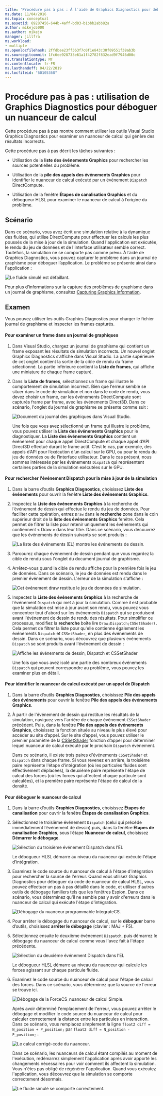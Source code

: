 ```yaml
---
title: 'Procédure pas à pas : À l’aide de Graphics Diagnostics pour déboguer un nuanceur de calcul | Microsoft Docs'
ms.date: 11/04/2016
ms.topic: conceptual
ms.assetid: 69287456-644b-4aff-bd03-b1bbb2abb82a
author: mikejo5000
ms.author: mikejo
manager: jillfra
ms.workload:
- multiple
ms.openlocfilehash: 2ffdbee23ff363f7c0f1e843c30f09551f38ab3b
ms.sourcegitcommit: 1fc6ee928733e61a1f42782f832ead9f7946d00c
ms.translationtype: MT
ms.contentlocale: fr-FR
ms.lasthandoff: 04/22/2019
ms.locfileid: "60105368"
---
```

# <a name="walkthrough-using-graphics-diagnostics-to-debug-a-compute-shader"></a>Procédure pas à pas : utilisation de Graphics Diagnostics pour déboguer un nuanceur de calcul
Cette procédure pas à pas montre comment utiliser les outils Visual Studio Graphics Diagnostics pour examiner un nuanceur de calcul qui génère des résultats incorrects.

 Cette procédure pas à pas décrit les tâches suivantes :

- Utilisation de la **liste des événements Graphics** pour rechercher les sources potentielles du problème.

- Utilisation de la **pile des appels des événements Graphics** pour identifier le nuanceur de calcul exécuté par un événement `Dispatch` DirectCompute.

- Utilisation de la fenêtre **Étapes de canalisation Graphics** et du débogueur HLSL pour examiner le nuanceur de calcul à l’origine du problème.

## <a name="scenario"></a>Scénario
 Dans ce scénario, vous avez écrit une simulation relative à la dynamique des fluides, qui utilise DirectCompute pour effectuer les calculs les plus poussés de la mise à jour de la simulation. Quand l'application est exécutée, le rendu du jeu de données et de l'interface utilisateur semble correct. Toutefois, la simulation ne se comporte pas comme prévu. À l’aide de Graphics Diagnostics, vous pouvez capturer le problème dans un journal de graphisme pour déboguer l’application. Le problème se présente ainsi dans l'application :

 ![Le fluide simulé est défaillant. ](media/gfx_diag_demo_compute_shader_fluid_problem.png "gfx_diag_demo_compute_shader_fluid_problem")

 Pour plus d’informations sur la capture des problèmes de graphisme dans un journal de graphisme, consultez [Capturing Graphics Information](capturing-graphics-information.md).

## <a name="investigation"></a>Examen
 Vous pouvez utiliser les outils Graphics Diagnostics pour charger le fichier journal de graphisme et inspecter les frames capturés.

#### <a name="to-examine-a-frame-in-a-graphics-log"></a>Pour examiner un frame dans un journal de graphiques

1. Dans Visual Studio, chargez un journal de graphisme qui contient un frame exposant les résultats de simulation incorrects. Un nouvel onglet Graphics Diagnostics s’affiche dans Visual Studio. La partie supérieure de cet onglet contient la sortie de la cible de rendu du frame sélectionné. La partie inférieure contient la **Liste de frames**, qui affiche une miniature de chaque frame capturé.

2. Dans la **Liste de frames**, sélectionnez un frame qui illustre le comportement de simulation incorrect. Bien que l'erreur semble se situer dans le code de simulation et non dans le code de rendu, vous devez choisir un frame, car les événements DirectCompute sont capturés frame par frame, avec les événements Direct3D. Dans ce scénario, l'onglet du journal de graphisme se présente comme suit :

    ![Document du journal des graphiques dans Visual Studio. ](media/gfx_diag_demo_compute_shader_fluid_step_1.png "gfx_diag_demo_compute_shader_fluid_step_1")

   Une fois que vous avez sélectionné un frame qui illustre le problème, vous pouvez utiliser la **Liste des événements Graphics** pour le diagnostiquer. La **Liste des événements Graphics** contient un événement pour chaque appel DirectCompute et chaque appel d’API Direct3D effectué durant le frame actif. C’est le cas, par exemple, des appels d’API pour l’exécution d’un calcul sur le GPU, ou pour le rendu du jeu de données ou de l’interface utilisateur. Dans le cas présent, nous sommes intéressés par les événements `Dispatch` qui représentent certaines parties de la simulation exécutées sur le GPU.

#### <a name="to-find-the-dispatch-event-for-the-simulation-update"></a>Pour rechercher l'événement Dispatch pour la mise à jour de la simulation

1. Dans la barre d’outils **Graphics Diagnostics**, choisissez **Liste des événements** pour ouvrir la fenêtre **Liste des événements Graphics**.

2. Inspectez la **Liste des événements Graphics** à la recherche de l’événement de dessin qui effectue le rendu du jeu de données. Pour faciliter cette opération, entrez `Draw` dans le **recherche** zone dans le coin supérieur droit de la **liste des événements Graphics** fenêtre. Cela permet de filtrer la liste pour retenir uniquement les événements qui contiennent « Draw » dans leur titre. Dans ce scénario, vous découvrez que les événements de dessin suivants se sont produits :

    ![La liste des événements &#40;EL&#41; montre les événements de dessin. ](media/gfx_diag_demo_compute_shader_fluid_step_2.png "gfx_diag_demo_compute_shader_fluid_step_2")

3. Parcourez chaque événement de dessin pendant que vous regardez la cible de rendu sous l'onglet du document journal de graphisme.

4. Arrêtez-vous quand la cible de rendu affiche pour la première fois le jeu de données. Dans ce scénario, le jeu de données est rendu dans le premier événement de dessin. L'erreur de la simulation s'affiche :

    ![Cet événement draw restitue le jeu de données de simulation. ](media/gfx_diag_demo_compute_shader_fluid_step_3.png "gfx_diag_demo_compute_shader_fluid_step_3")

5. Inspectez la **Liste des événements Graphics** à la recherche de l’événement `Dispatch` qui met à jour la simulation. Comme il est probable que la simulation est mise à jour avant son rendu, vous pouvez vous concentrer tout d'abord sur les événements `Dispatch` qui se produisent avant l'événement de dessin de rendu des résultats. Pour simplifier ce processus, modifiez la **recherche** boîte lire `Draw;Dispatch;CSSetShader(`. Cela permet de filtrer la liste pour qu'elle contienne également les événements `Dispatch` et `CSSetShader`, en plus des événements de dessin. Dans ce scénario, vous découvrez que plusieurs événements `Dispatch` se sont produits avant l'événement de dessin :

    ![Affiche les événements de dessin, Dispatch et CSSetShader](media/gfx_diag_demo_compute_shader_fluid_step_4.png "gfx_diag_demo_compute_shader_fluid_step_4")

   Une fois que vous avez isolé une partie des nombreux événements `Dispatch` qui peuvent correspondre au problème, vous pouvez les examiner plus en détail.

#### <a name="to-determine-which-compute-shader-a-dispatch-call-executes"></a>Pour identifier le nuanceur de calcul exécuté par un appel de Dispatch

1. Dans la barre d’outils **Graphics Diagnostics**, choisissez **Pile des appels des événements** pour ouvrir la fenêtre **Pile des appels des événements Graphics**.

2. À partir de l'événement de dessin qui restitue les résultats de la simulation, naviguez vers l'arrière de chaque événement `CSSetShader` précédent. Puis, dans la fenêtre **Pile des appels des événements Graphics**, choisissez la fonction située au niveau le plus élevé pour accéder au site d’appel. Sur le site d’appel, vous pouvez utiliser le premier paramètre de la [CSSetShader](/windows/desktop/api/d3d11/nf-d3d11-id3d11devicecontext-cssetshader) fonction d’appel pour déterminer lequel nuanceur de calcul exécuté par le prochain `Dispatch` événement.

   Dans ce scénario, il existe trois paires d'événements `CSSetShader` et `Dispatch` dans chaque frame. Si vous revenez en arrière, la troisième paire représente l'étape d'intégration (où les particules fluides sont effectivement déplacées), la deuxième paire représente l'étape de calcul des forces (où les forces qui affectent chaque particule sont calculées), et la première paire représente l'étape de calcul de la densité.

#### <a name="to-debug-the-compute-shader"></a>Pour déboguer le nuanceur de calcul

1. Dans la barre d’outils **Graphics Diagnostics**, choisissez **Étapes de canalisation** pour ouvrir la fenêtre **Étapes de canalisation Graphics**.

2. Sélectionnez le troisième événement `Dispatch` (celui qui précède immédiatement l’événement de dessin) puis, dans la fenêtre **Étapes de canalisation Graphics**, sous l’étape **Nuanceur de calcul**, choisissez **Démarrer le débogage**.

    ![Sélection du troisième événement Dispatch dans l’EL](media/gfx_diag_demo_compute_shader_fluid_step_6.png "gfx_diag_demo_compute_shader_fluid_step_6")

    Le débogueur HLSL démarre au niveau du nuanceur qui exécute l'étape d'intégration.

3. Examinez le code source du nuanceur de calcul à l'étape d'intégration pour rechercher la source de l'erreur. Quand vous utilisez Graphics Diagnostics pour déboguer du code de nuanceur de calcul HLSL, vous pouvez effectuer un pas à pas détaillé dans le code, et utiliser d'autres outils de débogage familiers tels que les fenêtres Espion. Dans ce scénario, vous déterminez qu'il ne semble pas y avoir d'erreurs dans le nuanceur de calcul qui exécute l'étape d'intégration.

    ![Débogage du nuanceur programmable IntegrateCS. ](media/gfx_diag_demo_compute_shader_fluid_step_7.png "gfx_diag_demo_compute_shader_fluid_step_7")

4. Pour arrêter le débogage du nuanceur de calcul, sur le **déboguer** barre d’outils, choisissez **arrêter le débogage** (clavier : MAJ + F5).

5. Sélectionnez ensuite le deuxième événement `Dispatch`, puis démarrez le débogage du nuanceur de calcul comme vous l'avez fait à l'étape précédente.

    ![Sélection du deuxième événement Dispatch dans l’EL](media/gfx_diag_demo_compute_shader_fluid_step_8.png "gfx_diag_demo_compute_shader_fluid_step_8")

    Le débogueur HLSL démarre au niveau du nuanceur qui calcule les forces agissant sur chaque particule fluide.

6. Examinez le code source du nuanceur de calcul pour l'étape de calcul des forces. Dans ce scénario, vous déterminez que la source de l'erreur se trouve ici.

    ![Débogage de la ForceCS&#95;nuanceur de calcul Simple. ](media/gfx_diag_demo_compute_shader_fluid_step_9.png "gfx_diag_demo_compute_shader_fluid_step_9")

   Après avoir déterminé l'emplacement de l'erreur, vous pouvez arrêter le débogage et modifier le code source du nuanceur de calcul pour calculer correctement la distance entre les particules en interaction. Dans ce scénario, vous remplacez simplement la ligne `float2 diff = N_position + P_position;` par `float2 diff = N_position - P_position;` :

   ![Le calcul corrigé&#45;code du nuanceur. ](media/gfx_diag_demo_compute_shader_fluid_step_10.png "gfx_diag_demo_compute_shader_fluid_step_10")

   Dans ce scénario, les nuanceurs de calcul étant compilés au moment de l'exécution, redémarrez simplement l'application après avoir apporté les changements nécessaires pour voir comment ils affectent la simulation. Vous n'êtes pas obligé de régénérer l'application. Quand vous exécutez l'application, vous découvrez que la simulation se comporte correctement désormais.

   ![Le fluide simulé se comporte correctement. ](media/gfx_diag_demo_compute_shader_fluid_resolution.png "gfx_diag_demo_compute_shader_fluid_resolution")